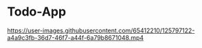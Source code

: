 



# Todo-App
https://user-images.githubusercontent.com/65412210/125797122-a4a9c3fb-36d7-46f7-a44f-6a79b8671048.mp4
